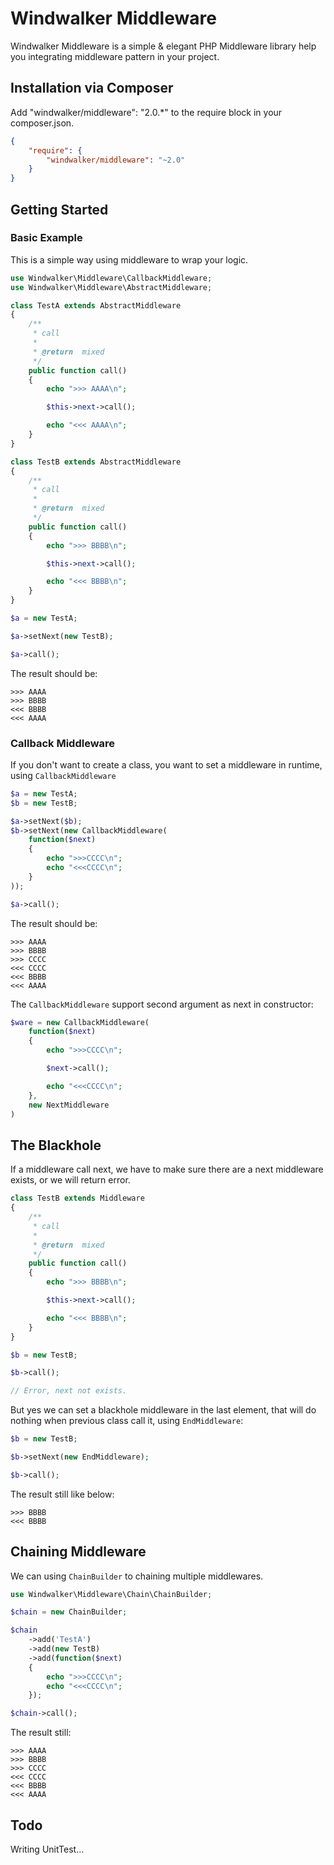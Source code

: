 # Windwalker Middleware

Windwalker Middleware is a simple & elegant PHP Middleware library help you integrating middleware pattern in your project.

## Installation via Composer

Add "windwalker/middleware": "2.0.*" to the require block in your composer.json.

``` json
{
    "require": {
        "windwalker/middleware": "~2.0"
    }
}
```

## Getting Started

### Basic Example

This is a simple way using middleware to wrap your logic.

``` php
use Windwalker\Middleware\CallbackMiddleware;
use Windwalker\Middleware\AbstractMiddleware;

class TestA extends AbstractMiddleware
{
	/**
	 * call
	 *
	 * @return  mixed
	 */
	public function call()
	{
		echo ">>> AAAA\n";

		$this->next->call();

		echo "<<< AAAA\n";
	}
}

class TestB extends AbstractMiddleware
{
	/**
	 * call
	 *
	 * @return  mixed
	 */
	public function call()
	{
		echo ">>> BBBB\n";

		$this->next->call();

		echo "<<< BBBB\n";
	}
}

$a = new TestA;

$a->setNext(new TestB);

$a->call();
```

The result should be:

```
>>> AAAA
>>> BBBB
<<< BBBB
<<< AAAA
```

### Callback Middleware

If you don't want to create a class, you want to set a middleware in runtime, using `CallbackMiddleware`

``` php
$a = new TestA;
$b = new TestB;

$a->setNext($b);
$b->setNext(new CallbackMiddleware(
	function($next)
	{
		echo ">>>CCCC\n";
		echo "<<<CCCC\n";
	}
));

$a->call();
```

The result should be:

```
>>> AAAA
>>> BBBB
>>> CCCC
<<< CCCC
<<< BBBB
<<< AAAA
```

The `CallbackMiddleware` support second argument as next in constructor:

``` php
$ware = new CallbackMiddleware(
	function($next)
	{
		echo ">>>CCCC\n";

		$next->call();

		echo "<<<CCCC\n";
	},
	new NextMiddleware
)
```

## The Blackhole

If a middleware call next, we have to make sure there are a next middleware exists, or we will return error.

``` php
class TestB extends Middleware
{
	/**
	 * call
	 *
	 * @return  mixed
	 */
	public function call()
	{
		echo ">>> BBBB\n";

		$this->next->call();

		echo "<<< BBBB\n";
	}
}

$b = new TestB;

$b->call();

// Error, next not exists.
```

But yes we can set a blackhole middleware in the last element, that will do nothing when previous class call it, using `EndMiddleware`:

``` php
$b = new TestB;

$b->setNext(new EndMiddleware);

$b->call();
```

The result still like below:

```
>>> BBBB
<<< BBBB
```

## Chaining Middleware

We can using `ChainBuilder` to chaining multiple middlewares.

``` php
use Windwalker\Middleware\Chain\ChainBuilder;

$chain = new ChainBuilder;

$chain
    ->add('TestA')
    ->add(new TestB)
    ->add(function($next)
    {
        echo ">>>CCCC\n";
        echo "<<<CCCC\n";
    });

$chain->call();
```

The result still:

```
>>> AAAA
>>> BBBB
>>> CCCC
<<< CCCC
<<< BBBB
<<< AAAA
```

## Todo

Writing UnitTest...
